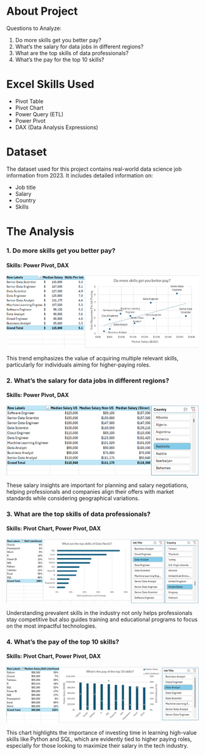 # About Project

Questions to Analyze:

1. Do more skills get you better pay?
2. What’s the salary for data jobs in different regions?
3. What are the top skills of data professionals?
4. What’s the pay for the top 10 skills?

# Excel Skills Used

- Pivot Table
- Pivot Chart
- Power Query (ETL)
- Power Pivot
- DAX (Data Analysis Expressions)

# Dataset

The dataset used for this project contains real-world data science job information from 2023. It includes detailed information on:

- Job title
- Salary
- Country
- Skills

# The Analysis

### 1. Do more skills get you better pay?

#### Skills: Power Pivot, DAX

![Project_Analysis_Chart1.png.png](/Assets/Project_Analysis_Chart1.png)

This trend emphasizes the value of acquiring multiple relevant skills, particularly for individuals aiming for higher-paying roles.

### 2. What’s the salary for data jobs in different regions?

#### Skills: Power Pivot, DAX

![Project_Analysis_Chart2.png](/Assets/Project_Analysis_Chart2.png)

These salary insights are important for planning and salary negotiations, helping professionals and companies align their offers with market standards while considering geographical variations.

### 3. What are the top skills of data professionals?

#### Skills: Pivot Chart, Power Pivot, DAX

![Project_Analysis_Chart3.png](/Assets/Project_Analysis_Chart3.png)

Understanding prevalent skills in the industry not only helps professionals stay competitive but also guides training and educational programs to focus on the most impactful technologies.

### 4. What’s the pay of the top 10 skills?

#### Skills: Pivot Chart, Power Pivot, DAX

![Project_Analysis_Chart4.png](/Assets/Project_Analysis_Chart4.png)

This chart highlights the importance of investing time in learning high-value skills like Python and SQL, which are evidently tied to higher paying roles, especially for those looking to maximize their salary in the tech industry.
